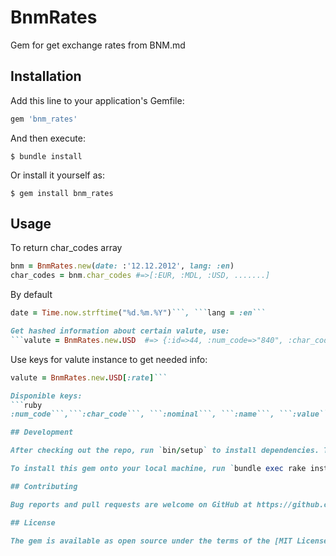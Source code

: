 # BnmRates

Gem for get exchange rates from BNM.md

## Installation

Add this line to your application's Gemfile:

```ruby
gem 'bnm_rates'
```

And then execute:

    $ bundle install

Or install it yourself as:

    $ gem install bnm_rates

## Usage
To return char_codes array
```ruby
bnm = BnmRates.new(date: :'12.12.2012', lang: :en)
char_codes = bnm.char_codes #=>[:EUR, :MDL, :USD, .......]
```
By default 
```ruby 
date = Time.now.strftime("%d.%m.%Y")```, ```lang = :en```

Get hashed information about certain valute, use:
```valute = BnmRates.new.USD  #=> {:id=>44, :num_code=>"840", :char_code=>"USD", :nominal=>1, :name=>"US Dollar", :value=>17.9234, :rate=>17.9234} 
```

Use keys for valute instance to get needed info:
```ruby
valute = BnmRates.new.USD[:rate]```

Disponible keys: 
```ruby
:num_code```,```:char_code```, ```:nominal```, ```:name```, ```:value```, ```:rate```.

## Development

After checking out the repo, run `bin/setup` to install dependencies. Then, run `rake spec` to run the tests. You can also run `bin/console` for an interactive prompt that will allow you to experiment.

To install this gem onto your local machine, run `bundle exec rake install`. To release a new version, update the version number in `version.rb`, and then run `bundle exec rake release`, which will create a git tag for the version, push git commits and the created tag, and push the `.gem` file to [rubygems.org](https://rubygems.org).

## Contributing

Bug reports and pull requests are welcome on GitHub at https://github.com/ritartha017/bnm_rates.

## License

The gem is available as open source under the terms of the [MIT License](https://opensource.org/licenses/MIT).
